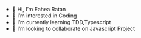 - 👋 Hi, I’m Eahea Ratan
- 👀 I’m interested in Coding
- 🌱 I’m currently learning TDD,Typescript
- 💞️ I’m looking to collaborate on Javascript Project

<!---
0323643833/0323643833 is a ✨ special ✨ repository because its `README.md` (this file) appears on your GitHub profile.
You can click the Preview link to take a look at your changes.
--->
